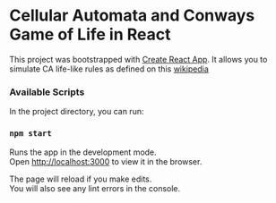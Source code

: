 # Cellular Automata and Conways Game of Life in React

This project was bootstrapped with [Create React App](https://github.com/facebook/create-react-app).
It allows you to simulate CA life-like rules as defined on this [wikipedia](https://en.wikipedia.org/wiki/Life-like_cellular_automaton)

### Available Scripts

In the project directory, you can run:

### `npm start`

Runs the app in the development mode.\
Open [http://localhost:3000](http://localhost:3000) to view it in the browser.

The page will reload if you make edits.\
You will also see any lint errors in the console.
